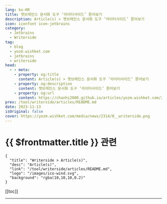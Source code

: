 ```yaml
---
lang: ko-KR
title: 젯브레인스 문서화 도구 ‘라이터사이드’ 뜯어보기
description: Article(s) > 젯브레인스 문서화 도구 ‘라이터사이드’ 뜯어보기
icon: iconfont icon-jetbrains
category: 
  - Jetbrains
  - Writerside
tag: 
  - blog
  - yozm.wishket.com
  - jetbrains
  - writerside
head:
  - - meta:
    - property: og:title
      content: Article(s) > 젯브레인스 문서화 도구 ‘라이터사이드’ 뜯어보기
    - property: og:description
      content: 젯브레인스 문서화 도구 ‘라이터사이드’ 뜯어보기
    - property: og:url
      content: https://chanhi2000.github.io/articles/yozm.wishket.com/2314.html
prev: /tool/writerside/articles/README.md
date: 2023-11-13
isOriginal: false
cover: https://yozm.wishket.com/media/news/2314/0__writerside.png
---
```


# {{ $frontmatter.title }} 관련

```component VPCard
{
  "title": "Writerside > Article(s)",
  "desc": "Article(s)",
  "link": "/tool/writerside/articles/README.md",
  "logo": "/images/ico-wind.svg",
  "background": "rgba(10,10,10,0.2)"
}
```

[[toc]]

---

<SiteInfo
  name="젯브레인스 문서화 도구 ‘라이터사이드’ 뜯어보기 | 요즘IT"
  desc="최근, 데이터 직군에게는 파이참(Pycharm)으로 알려진 젯브레인스(Jetbrains)에서, “기술 문서를 작성하기 위한 목적의 전용 IDE”, 라이터사이드(Writerside)를 출시했습니다. (엄밀히는 최근에 “얼리 액세스로 공개” 되었습니다.) 이번 글에서는 ①라이터사이드의 특징 및 장단점 소개 ② 실제로 라이터사이드를 활용하여 “아주 작은” 기술 문서를 만드는 방법과, 그리고 ③젯브레인스가 라이터사이드를 만들게 된 이유를 “상상”해보겠습니다."
  url="https://yozm.wishket.com/magazine/detail/2314/"
  logo="https://yozm.wishket.com/static/renewal/img/global/gnb_yozmit.svg"
  preview="https://yozm.wishket.com/media/news/2314/0__writerside.png"/>

<!-- TODO: 작성-->

